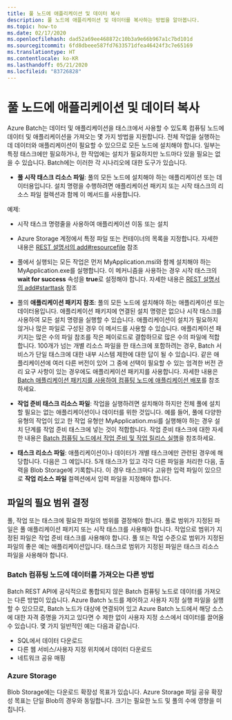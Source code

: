 ```yaml
---
title: 풀 노드에 애플리케이션 및 데이터 복사
description: 풀 노드에 애플리케이션 및 데이터를 복사하는 방법을 알아봅니다.
ms.topic: how-to
ms.date: 02/17/2020
ms.openlocfilehash: dad52a69ee468872c10b3a9e66b967a1c7bd101d
ms.sourcegitcommit: 6fd8dbeee587fd7633571dfea46424f3c7e65169
ms.translationtype: HT
ms.contentlocale: ko-KR
ms.lasthandoff: 05/21/2020
ms.locfileid: "83726828"
---
```

# <a name="copy-applications-and-data-to-pool-nodes"></a>풀 노드에 애플리케이션 및 데이터 복사

Azure Batch는 데이터 및 애플리케이션을 태스크에서 사용할 수 있도록 컴퓨팅 노드에 데이터 및 애플리케이션을 가져오는 몇 가지 방법을 지원합니다. 전체 작업을 실행하는 데 데이터와 애플리케이션이 필요할 수 있으므로 모든 노드에 설치해야 합니다. 일부는 특정 태스크에만 필요하거나, 한 작업에는 설치가 필요하지만 노드마다 있을 필요는 없을 수 있습니다. Batch에는 이러한 각 시나리오에 대한 도구가 있습니다.

- **풀 시작 태스크 리소스 파일**: 풀의 모든 노드에 설치해야 하는 애플리케이션 또는 데이터용입니다. 설치 명령을 수행하려면 애플리케이션 패키지 또는 시작 태스크의 리소스 파일 컬렉션과 함께 이 메서드를 사용합니다.  

예제: 
- 시작 태스크 명령줄을 사용하여 애플리케이션 이동 또는 설치

- Azure Storage 계정에서 특정 파일 또는 컨테이너의 목록을 지정합니다. 자세한 내용은 [REST 설명서의 add#resourcefile](https://docs.microsoft.com/rest/api/batchservice/pool/add#resourcefile) 참조

- 풀에서 실행되는 모든 작업은 먼저 MyApplication.msi와 함께 설치해야 하는 MyApplication.exe를 실행합니다. 이 메커니즘을 사용하는 경우 시작 태스크의 **wait for success** 속성을 **true**로 설정해야 합니다. 자세한 내용은 [REST 설명서의 add#starttask](https://docs.microsoft.com/rest/api/batchservice/pool/add#starttask) 참조

- 풀의 **애플리케이션 패키지 참조**: 풀의 모든 노드에 설치해야 하는 애플리케이션 또는 데이터용입니다. 애플리케이션 패키지에 연결된 설치 명령은 없으나 시작 태스크를 사용하여 모든 설치 명령을 실행할 수 있습니다. 애플리케이션이 설치가 필요하지 않거나 많은 파일로 구성된 경우 이 메서드를 사용할 수 있습니다. 애플리케이션 패키지는 많은 수의 파일 참조를 작은 페이로드로 결합하므로 많은 수의 파일에 적합합니다. 100개가 넘는 개별 리소스 파일을 한 태스크에 포함하려는 경우, Batch 서비스가 단일 태스크에 대한 내부 시스템 제한에 대한 답이 될 수 있습니다. 같은 애플리케이션에 여러 다른 버전이 있어 그 중에 선택이 필요할 수 있는 엄격한 버전 관리 요구 사항이 있는 경우에도 애플리케이션 패키지를 사용합니다. 자세한 내용은 [Batch 애플리케이션 패키지를 사용하여 컴퓨팅 노드에 애플리케이션 배포](https://docs.microsoft.com/azure/batch/batch-application-packages)를 참조하세요.

- **작업 준비 태스크 리소스 파일**: 작업을 실행하려면 설치해야 하지만 전체 풀에 설치할 필요는 없는 애플리케이션이나 데이터를 위한 것입니다. 예를 들어, 풀에 다양한 유형의 작업이 있고 한 작업 유형만 MyApplication.msi를 실행해야 하는 경우 설치 단계를 작업 준비 태스크에 넣는 것이 적합합니다. 작업 준비 태스크에 대한 자세한 내용은 [Batch 컴퓨팅 노드에서 작업 준비 및 작업 릴리스 실행](https://azure.microsoft.com/documentation/articles/batch-job-prep-release/)을 참조하세요.

- **태스크 리소스 파일**: 애플리케이션이나 데이터가 개별 태스크에만 관련된 경우에 해당합니다. 다음은 그 예입니다.  5개 태스크가 있고 각각 다른 파일을 처리한 다음, 출력을 Blob Storage에 기록합니다.  이 경우 태스크마다 고유한 입력 파일이 있으므로 **작업 리소스 파일** 컬렉션에서 입력 파일을 지정해야 합니다.

## <a name="determine-the-scope-required-of-a-file"></a>파일의 필요 범위 결정

풀, 작업 또는 태스크에 필요한 파일의 범위를 결정해야 합니다. 풀로 범위가 지정된 파일은 풀 애플리케이션 패키지 또는 시작 태스크를 사용해야 합니다. 작업으로 범위가 지정된 파일은 작업 준비 태스크를 사용해야 합니다. 풀 또는 작업 수준으로 범위가 지정된 파일의 좋은 예는 애플리케이션입니다. 태스크로 범위가 지정된 파일은 태스크 리소스 파일을 사용해야 합니다.

### <a name="other-ways-to-get-data-onto-batch-compute-nodes"></a>Batch 컴퓨팅 노드에 데이터를 가져오는 다른 방법

Batch REST API에 공식적으로 통합되지 않은 Batch 컴퓨팅 노드로 데이터를 가져오는 다른 방법이 있습니다. Azure Batch 노드를 제어하고 사용자 지정 실행 파일을 실행할 수 있으므로, Batch 노드가 대상에 연결되어 있고 Azure Batch 노드에서 해당 소스에 대한 자격 증명을 가지고 있다면 수 제한 없이 사용자 지정 소스에서 데이터를 끌어올 수 있습니다. 몇 가지 일반적인 예는 다음과 같습니다.

- SQL에서 데이터 다운로드
- 다른 웹 서비스/사용자 지정 위치에서 데이터 다운로드
- 네트워크 공유 매핑

### <a name="azure-storage"></a>Azure Storage

Blob Storage에는 다운로드 확장성 목표가 있습니다. Azure Storage 파일 공유 확장성 목표는 단일 Blob의 경우와 동일합니다. 크기는 필요한 노드 및 풀의 수에 영향을 미칩니다.

